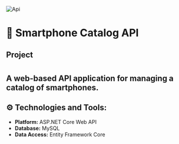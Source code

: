 ![Api](https://github.com/user-attachments/assets/2bd9af6c-ddd8-4452-9a64-e3453566bfff)

# 📱 Smartphone Catalog API
## Project 
#
A web-based API application for managing a catalog of smartphones.
---
## ⚙️ Technologies and Tools:
- **Platform:** ASP.NET Core Web API  
- **Database:** MySQL  
- **Data Access:** Entity Framework Core  



